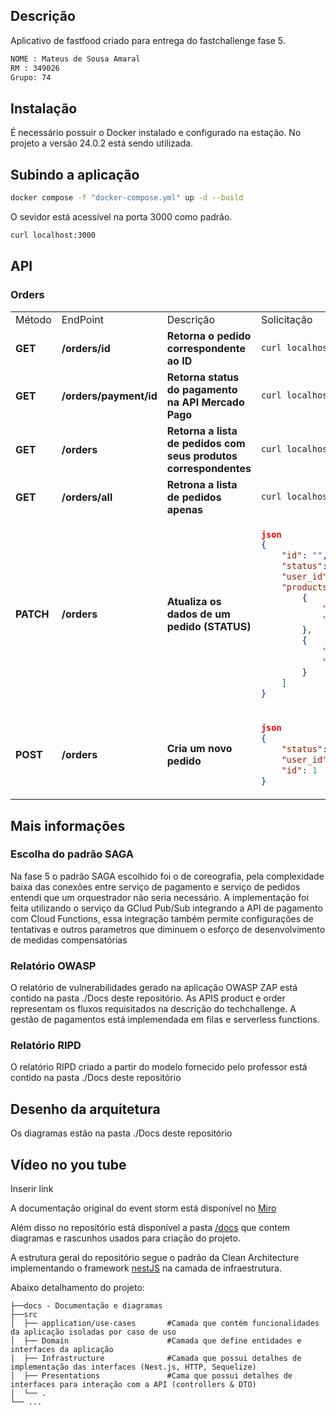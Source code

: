 ## Descrição

Aplicativo de fastfood criado para entrega do fastchallenge fase 5.

```bash
NOME : Mateus de Sousa Amaral
RM : 349026
Grupo: 74
```

## Instalação
É necessário possuir o Docker instalado e configurado na estação. No projeto a versão 24.0.2 está sendo utilizada.

## Subindo a aplicação
```bash
docker compose -f "docker-compose.yml" up -d --build
```

O sevidor está acessível na porta 3000 como padrão.

```bash
curl localhost:3000
```
## API

### Orders
<table>
<tr>
<td> Método </td> <td> EndPoint </td> <td> Descrição </td> <td> Solicitação </td>
</tr>
<tr>
<td> <b>GET</b> </td>
<td> <b>/orders/id </b> </td>
<td> <b>Retorna o pedido correspondente ao ID</b> </td>
<td>

```bash
curl localhost:3000/localhost:3000/orders/1
```

</td>
</tr>
<tr>
<td> <b>GET</b> </td>
<td> <b>/orders/payment/id </b> </td>
<td> <b>Retorna status do pagamento na API Mercado Pago</b> </td>
<td>

```bash
curl localhost:3000/user/payment/1
```

</td>
</tr>

<tr>
<td> <b>GET</b> </td>
<td> <b>/orders </b> </td>
<td> <b>Retorna a lista de pedidos com seus produtos correspondentes</b> </td>
<td>

```bash
curl localhost:3000/user/orders
```

</td>
</tr>

<tr>
<td> <b>GET</b> </td>
<td> <b>/orders/all </b> </td>
<td> <b>Retrona a lista de pedidos apenas</b> </td>
<td>

```bash
curl localhost:3000/user/orders/all
```

</td>
</tr>

<tr>
<td> <b>PATCH</b> </td>
<td> <b>/orders </b> </td>
<td> <b>Atualiza os dados de um pedido (STATUS)</b> </td>
<td>

```json
json
{
    "id": "",
    "status": "Recebido",
    "user_id": "1234567",
    "products": [
        {
            "product_id": 1,
            "quantity": 1
        },
        {
            "product_id": 2,
            "quantity": 1
        }
    ]
}
```

</td>
</tr>

<tr>
<td> <b>POST</b> </td>
<td> <b>/orders </b> </td>
<td> <b>Cria um novo pedido</b> </td>
<td>

```json
json
{
    "status": "Em Preparação",
    "user_id": "1234567",
    "id": 1
}
```

</td>
</tr>
</table>

## Mais informações

### Escolha do padrão SAGA
Na fase 5 o padrão SAGA escolhido foi o de coreografia, pela complexidade baixa das conexões entre serviço de pagamento e serviço de pedidos entendi que um orquestrador não seria necessário. A implementação foi feita utilizando o serviço da GClud Pub/Sub integrando a API de pagamento com Cloud Functions, essa integração também permite configurações de tentativas e outros parametros que diminuem o esforço de desenvolvimento de medidas compensatórias

### Relatório OWASP
O relatório de vulnerabilidades gerado na aplicação OWASP ZAP está contido na pasta ./Docs deste repositório. As APIS product e order representam os fluxos requisitados na descrição do techchallenge. A gestão de pagamentos está implemendada em filas e serverless functions.

### Relatório RIPD 
O relatório RIPD criado a partir do modelo fornecido pelo professor  está contido na pasta ./Docs deste repositório

## Desenho da arquitetura
Os diagramas estão na pasta ./Docs deste repositório

## Vídeo no you tube
Inserir link

A documentação original do event storm está disponível no [Miro](https://miro.com/app/board/uXjVM93c4vE=/)

Além disso no repositório está disponível a pasta [/docs](https://github.com/Dovakjr/tc-microservice-order/tree/master/docs) que contem diagramas e rascunhos usados para criação do projeto.

A estrutura geral do repositório segue o padrão da Clean Architecture implementando o framework [nestJS](https://nestjs.com/) na camada de infraestrutura. 

Abaixo detalhamento do projeto:

```code
├──docs - Documentação e diagramas
├──src 
│  ├── application/use-cases       #Camada que contém funcionalidades da aplicação isoladas por caso de uso
│  ├── Domain                      #Camada que define entidades e interfaces da aplicação
│  ├── Infrastructure              #Camada que possui detalhes de implementação das interfaces (Nest.js, HTTP, Sequelize)
│  ├── Presentations               #Cama que possui detalhes de interfaces para interação com a API (controllers & DTO)
│  └── .       
└── ...     
```